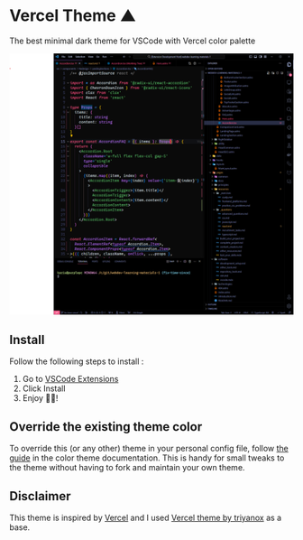 # Vercel Theme ▲

The best minimal dark theme for VSCode with Vercel color palette

![Preview](/previews/react.png)

## Install

Follow the following steps to install :

1. Go to [VSCode Extensions](https://marketplace.visualstudio.com/items?itemName=purpleblack.verceled-theme)
2. Click Install
3. Enjoy 🎉🎉!

## Override the existing theme color

To override this (or any other) theme in your personal config file, follow [the guide](https://code.visualstudio.com/api/extension-guides/color-theme) in the color theme documentation. This is handy for small tweaks to the theme without having to fork and maintain your own theme.

## Disclaimer

This theme is inspired by [Vercel](https://vercel.com) and I used [Vercel theme by triyanox](https://github.com/triyanox/vercel-theme) as a base.
